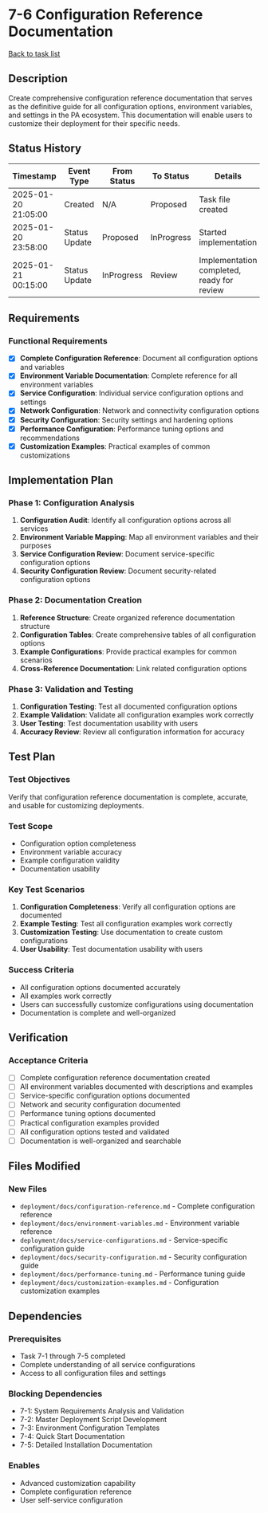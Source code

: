 # 7-6 Configuration Reference Documentation

[Back to task list](./tasks.md)

## Description

Create comprehensive configuration reference documentation that serves as the definitive guide for all configuration options, environment variables, and settings in the PA ecosystem. This documentation will enable users to customize their deployment for their specific needs.

## Status History

| Timestamp | Event Type | From Status | To Status | Details | User |
|-----------|------------|-------------|-----------|---------|------|
| 2025-01-20 21:05:00 | Created | N/A | Proposed | Task file created | AI_Agent |
| 2025-01-20 23:58:00 | Status Update | Proposed | InProgress | Started implementation | AI_Agent |
| 2025-01-21 00:15:00 | Status Update | InProgress | Review | Implementation completed, ready for review | AI_Agent |

## Requirements

### Functional Requirements
- [x] **Complete Configuration Reference**: Document all configuration options and variables
- [x] **Environment Variable Documentation**: Complete reference for all environment variables
- [x] **Service Configuration**: Individual service configuration options and settings
- [x] **Network Configuration**: Network and connectivity configuration options
- [x] **Security Configuration**: Security settings and hardening options
- [x] **Performance Configuration**: Performance tuning options and recommendations
- [x] **Customization Examples**: Practical examples of common customizations

## Implementation Plan

### Phase 1: Configuration Analysis
1. **Configuration Audit**: Identify all configuration options across all services
2. **Environment Variable Mapping**: Map all environment variables and their purposes
3. **Service Configuration Review**: Document service-specific configuration options
4. **Security Configuration Review**: Document security-related configuration options

### Phase 2: Documentation Creation
1. **Reference Structure**: Create organized reference documentation structure
2. **Configuration Tables**: Create comprehensive tables of all configuration options
3. **Example Configurations**: Provide practical examples for common scenarios
4. **Cross-Reference Documentation**: Link related configuration options

### Phase 3: Validation and Testing
1. **Configuration Testing**: Test all documented configuration options
2. **Example Validation**: Validate all configuration examples work correctly
3. **User Testing**: Test documentation usability with users
4. **Accuracy Review**: Review all configuration information for accuracy

## Test Plan

### Test Objectives
Verify that configuration reference documentation is complete, accurate, and usable for customizing deployments.

### Test Scope
- Configuration option completeness
- Environment variable accuracy
- Example configuration validity
- Documentation usability

### Key Test Scenarios
1. **Configuration Completeness**: Verify all configuration options are documented
2. **Example Testing**: Test all configuration examples work correctly
3. **Customization Testing**: Use documentation to create custom configurations
4. **User Usability**: Test documentation usability with users

### Success Criteria
- All configuration options documented accurately
- All examples work correctly
- Users can successfully customize configurations using documentation
- Documentation is complete and well-organized

## Verification

### Acceptance Criteria
- [ ] Complete configuration reference documentation created
- [ ] All environment variables documented with descriptions and examples
- [ ] Service-specific configuration options documented
- [ ] Network and security configuration documented
- [ ] Performance tuning options documented
- [ ] Practical configuration examples provided
- [ ] All configuration options tested and validated
- [ ] Documentation is well-organized and searchable

## Files Modified

### New Files
- `deployment/docs/configuration-reference.md` - Complete configuration reference
- `deployment/docs/environment-variables.md` - Environment variable reference
- `deployment/docs/service-configurations.md` - Service-specific configuration guide
- `deployment/docs/security-configuration.md` - Security configuration guide
- `deployment/docs/performance-tuning.md` - Performance tuning guide
- `deployment/docs/customization-examples.md` - Configuration customization examples

## Dependencies

### Prerequisites
- Task 7-1 through 7-5 completed
- Complete understanding of all service configurations
- Access to all configuration files and settings

### Blocking Dependencies
- 7-1: System Requirements Analysis and Validation
- 7-2: Master Deployment Script Development
- 7-3: Environment Configuration Templates
- 7-4: Quick Start Documentation
- 7-5: Detailed Installation Documentation

### Enables
- Advanced customization capability
- Complete configuration reference
- User self-service configuration
